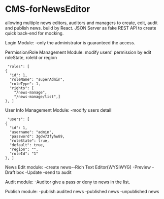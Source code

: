 # CMS-forNewsEditor

allowing multiple news editors, auditors and managers to create, edit, audit and publish news.
build by React.
JSON Server as fake REST API to create quick back-end for mocking.


Login Module:
-only the administrator is guaranteed the access.


Permission/Role Management Module:
modify users' permission by edit roleState, roleId or region

     "roles": [
    {
      "id": 1,
      "roleName": "superAdmin",
      "roleType": 1,
      "rights": [
        "/news-manage",
        "/news-manage/list",]
    }, ]
    
    
    
  User Info Management Module:
 -modify users detail
  
     "users": [
    {
      "id": 1,
      "username": "admin",
      "password": 3gdw73fyhw89,
      "roleState": true,
      "default": true,
      "region": "",
      "roleId": "1"
    }, ]
    
    
    
   News Edit module:
   -create news--Rich Text Editor(WYSIWYG) 
   -Preview
   -Draft box
   -Update
   -send to audit
   
   
   
   Audit module:
  -Auditor give a pass or deny to news in the list.
   
   
   
   Publish module:
   -publish audited news
   -published news 
   -unpublished news
   
    
